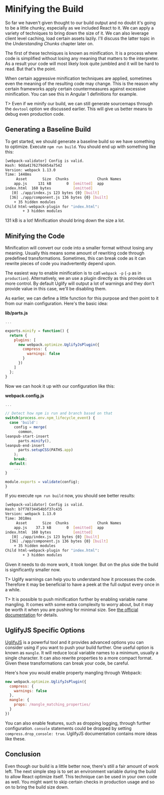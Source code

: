 # Minifying the Build

So far we haven't given thought to our build output and no doubt it's going to be a little chunky, especially as we included React to it. We can apply a variety of techniques to bring down the size of it. We can also leverage client level caching, load certain assets lazily. I'll discuss the latter topic in the *Understanding Chunks* chapter later on.

The first of these techniques is known as minification. It is a process where code is simplified without losing any meaning that matters to the interpreter. As a result your code will most likely look quite jumbled and it will be hard to read. But that's the point.

When certain aggressive minification techniques are applied, sometimes even the meaning of the resulting code may change. This is the reason why certain frameworks apply certain countermeasures against excessive minification. You can see this in Angular 1 definitions for example.

T> Even if we minify our build, we can still generate sourcemaps through the `devtool` option we discussed earlier. This will give us better means to debug even production code.

## Generating a Baseline Build

To get started, we should generate a baseline build so we have something to optimize. Execute `npm run build`. You should end up with something like this:

```bash
[webpack-validator] Config is valid.
Hash: 9dda4176279d454a7542
Version: webpack 1.13.0
Time: 1448ms
     Asset       Size  Chunks             Chunk Names
    app.js     131 kB       0  [emitted]  app
index.html  160 bytes          [emitted]
   [0] ./app/index.js 123 bytes {0} [built]
  [36] ./app/component.js 136 bytes {0} [built]
    + 35 hidden modules
Child html-webpack-plugin for "index.html":
        + 3 hidden modules
```

131 kB is a lot! Minification should bring down the size a lot.

## Minifying the Code

Minification will convert our code into a smaller format without losing any meaning. Usually this means some amount of rewriting code through predefined transformations. Sometimes, this can break code as it can rewrite pieces of code you inadvertently depend upon.

The easiest way to enable minification is to call `webpack -p` (`-p` as in `production`). Alternatively, we an use a plugin directly as this provides us more control. By default Uglify will output a lot of warnings and they don't provide value in this case, we'll be disabling them.

As earlier, we can define a little function for this purpose and then point to it from our main configuration. Here's the basic idea:

**lib/parts.js**

```javascript
...

exports.minify = function() {
  return {
    plugins: [
      new webpack.optimize.UglifyJsPlugin({
        compress: {
          warnings: false
        }
      })
    ]
  };
}
```

Now we can hook it up with our configuration like this:

**webpack.config.js**

```javascript
...

// Detect how npm is run and branch based on that
switch(process.env.npm_lifecycle_event) {
  case 'build':
    config = merge(
      common,
leanpub-start-insert
      parts.minify(),
leanpub-end-insert
      parts.setupCSS(PATHS.app)
    );
    break;
  default:
    ...
}

module.exports = validate(config);
}
```

If you execute `npm run build` now, you should see better results:

```bash
[webpack-validator] Config is valid.
Hash: b7f78734454b5f37c435
Version: webpack 1.13.0
Time: 3018ms
     Asset       Size  Chunks             Chunk Names
    app.js    37.3 kB       0  [emitted]  app
index.html  160 bytes          [emitted]
   [0] ./app/index.js 123 bytes {0} [built]
  [36] ./app/component.js 136 bytes {0} [built]
    + 35 hidden modules
Child html-webpack-plugin for "index.html":
        + 3 hidden modules
```

Given it needs to do more work, it took longer. But on the plus side the build is significantly smaller now.

T> Uglify warnings can help you to understand how it processes the code. Therefore it may be beneficial to have a peek at the full output every once in a while.

T> It is possible to push minification further by enabling variable name mangling. It comes with some extra complexity to worry about, but it may be worth it when you are pushing for minimal size. See [the official documentation](https://webpack.github.io/docs/list-of-plugins.html#uglifyjsplugin) for details.

## UglifyJS Specific Options

[UglifyJS](http://lisperator.net/uglifyjs/) is a powerful tool and it provides advanced options you can consider using if you want to push your build further. One useful option is known as `mangle`. It will reduce local variable names to a minimum, usually a single character. It can also rewrite properties to a more compact format. Given these transformations can break your code, be careful.

Here's how you would enable property mangling through Webpack:

```javascript
new webpack.optimize.UglifyJsPlugin({
  compress: {
    warnings: false
  },
  mangle: {
    props: /mangle_matching_properties/
  }
})
```

You can also enable features, such as dropping logging, through further configuration. `console` statements could be dropped by setting `compress.drop_console: true`. UglifyJS documentation contains more ideas like these.

## Conclusion

Even though our build is a little better now, there's still a fair amount of work left. The next simple step is to set an environment variable during the build to allow React optimize itself. This technique can be used in your own code as well. You might want to skip certain checks in production usage and so on to bring the build size down.
